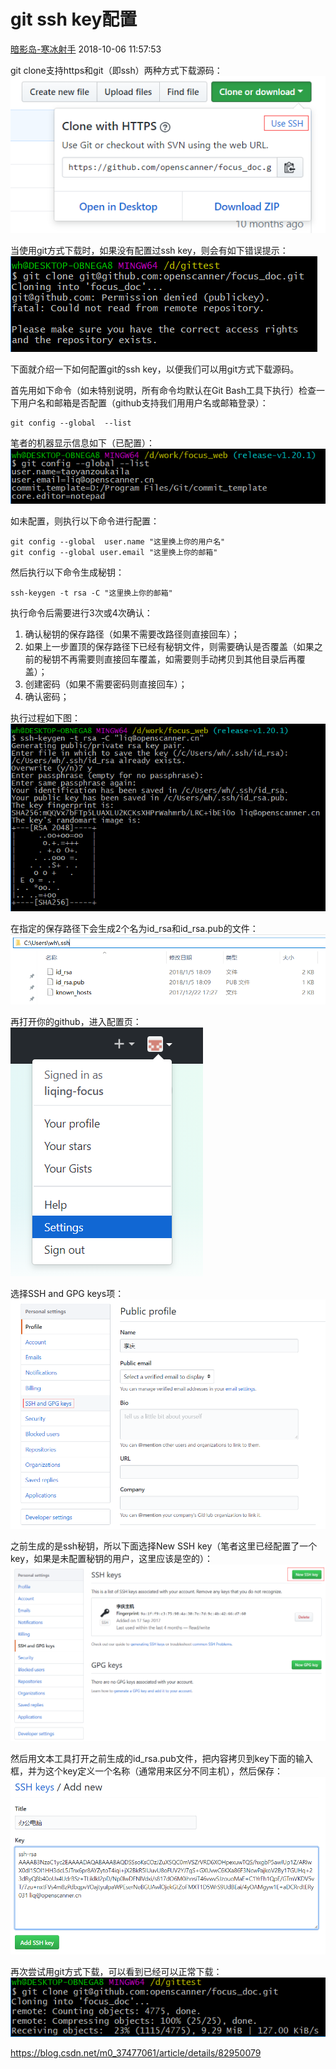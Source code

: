 # git ssh key配置

[暗影岛-寒冰射手](https://me.csdn.net/m0_37477061) 2018-10-06 11:57:53 

git clone支持https和git（即ssh）两种方式下载源码：
![git clone代码](image-202005182216/20180110184158240)

当使用git方式下载时，如果没有配置过ssh key，则会有如下错误提示：
![错误提示](image-202005182216/20180110184323831)

下面就介绍一下如何配置git的ssh key，以便我们可以用git方式下载源码。

首先用如下命令（如未特别说明，所有命令均默认在Git Bash工具下执行）检查一下用户名和邮箱是否配置（github支持我们用用户名或邮箱登录）：

```
git config --global  --list 
```

笔者的机器显示信息如下（已配置）：
![用户名邮箱配置信息](image-202005182216/20180105180116321)

如未配置，则执行以下命令进行配置：

```
git config --global  user.name "这里换上你的用户名"
git config --global user.email "这里换上你的邮箱"
```

然后执行以下命令生成秘钥：

```
ssh-keygen -t rsa -C "这里换上你的邮箱"
```

执行命令后需要进行3次或4次确认：

1. 确认秘钥的保存路径（如果不需要改路径则直接回车）；
2. 如果上一步置顶的保存路径下已经有秘钥文件，则需要确认是否覆盖（如果之前的秘钥不再需要则直接回车覆盖，如需要则手动拷贝到其他目录后再覆盖）；
3. 创建密码（如果不需要密码则直接回车）；
4. 确认密码；

执行过程如下图：
![生成秘钥](image-202005182216/20180105181948568)

在指定的保存路径下会生成2个名为id_rsa和id_rsa.pub的文件：
![秘钥文件](image-202005182216/20180105182651279)

再打开你的github，进入配置页：
![进入github配置页](image-202005182216/20180108104003203)

选择SSH and GPG keys项：
![这里写图片描述](image-202005182216/20180108111529613)

之前生成的是ssh秘钥，所以下面选择New SSH key（笔者这里已经配置了一个key，如果是未配置秘钥的用户，这里应该是空的）：
![这里写图片描述](image-202005182216/20180108112035516)

然后用文本工具打开之前生成的id_rsa.pub文件，把内容拷贝到key下面的输入框，并为这个key定义一个名称（通常用来区分不同主机），然后保存：
![这里写图片描述](image-202005182216/20180108112455554)

再次尝试用git方式下载，可以看到已经可以正常下载：
![正常下载](image-202005182216/20180110184724256)

 



https://blog.csdn.net/m0_37477061/article/details/82950079